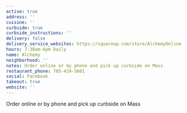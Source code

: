 ```yaml
---
active: true
address: ''
cuisine: ''
curbside: true
curbside_instructions: ''
delivery: false
delivery_service_websites: https://squareup.com/store/AlchemyOnline
hours: 7:30am-6pm Daily
name: Alchemy
neighborhood: ''
notes: Order online or by phone and pick up curbside on Mass
restaurant_phone: 785-424-5601
social: Facebook
takeout: true
website: ''
---
```


Order online or by phone and pick up curbside on Mass